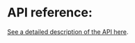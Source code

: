 ```{include} ../../README.md
```

# API reference:
[See a detailed description of the API here](API_reference.md).
